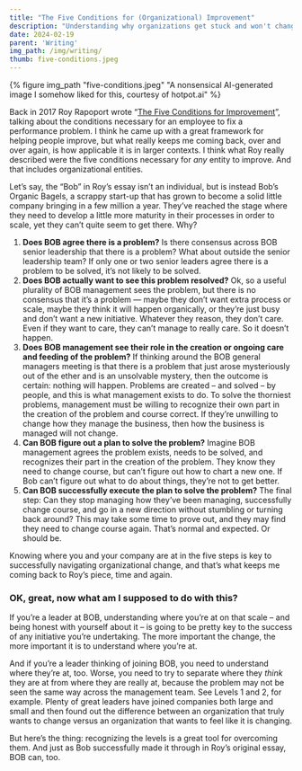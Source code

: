 ```yaml
---
title: "The Five Conditions for (Organizational) Improvement"
description: "Understanding why organizations get stuck and won't change"
date: 2024-02-19
parent: 'Writing'
img_path: /img/writing/
thumb: five-conditions.jpeg
---
```


  {% figure img_path "five-conditions.jpeg" "A nonsensical AI-generated image I somehow liked for this, courtesy of hotpot.ai" %}

Back in 2017 Roy Rapoport wrote “[The Five Conditions for Improvement](https://medium.com/@royrapoport/the-five-conditions-for-improvement-20909f856dab)”, talking about the conditions necessary for an employee to fix a performance problem. I think he came up with a great framework for helping people improve, but what really keeps me coming back, over and over again, is how applicable it is in larger contexts. I think what Roy really described were the five conditions necessary for *any* entity to improve. And that includes organizational entities.

Let’s say, the “Bob” in Roy’s essay isn’t an individual, but is instead Bob’s Organic Bagels, a scrappy start-up that has grown to become a solid little company bringing in a few million a year. They’ve reached the stage where they need to develop a little more maturity in their processes in order to scale, yet they can’t quite seem to get there. Why?

1. **Does BOB agree there is a problem?** Is there consensus across BOB senior leadership that there is a problem? What about outside the senior leadership team? If only one or two senior leaders agree there is a problem to be solved, it’s not likely to be solved.
2. **Does BOB actually want to see this problem resolved?** Ok, so a useful plurality of BOB management sees the problem, but there is no consensus that it’s a problem — maybe they don’t want extra process or scale, maybe they think it will happen organically, or they’re just busy and don’t want a new initiative. Whatever they reason, they don’t care. Even if they want to care, they can’t manage to really care. So it doesn’t happen.
3. **Does BOB management see their role in the creation or ongoing care and feeding of the problem?** If thinking around the BOB general managers meeting is that  there is a problem that just arose mysteriously out of the ether and is an unsolvable mystery, then the outcome is certain: nothing will happen. Problems are created – and solved – by people, and this is what management exists to do. To solve the thorniest problems, management must be willing to recognize their own part in the creation of the problem and course correct. If they’re unwilling to change how they manage the business, then how the business is managed will not change.
4. **Can BOB figure out a plan to solve the problem?** Imagine BOB management agrees the problem exists, needs to be solved, and recognizes their part in the creation of the problem. They know they need to change course, but can’t figure out how to chart a new one.  If Bob can’t figure out what to do about things, they’re not to get better.
5. **Can BOB successfully execute the plan to solve the problem?** The final step: Can they stop managing how they’ve been managing, successfully change course, and go in a new direction without stumbling or turning back around? This may take some time to prove out, and they may find they need to change course again. That’s normal and expected. Or should be.

Knowing where you and your company are at in the five steps is key to successfully navigating organizational change, and that’s what keeps me coming back to Roy’s piece, time and again.

### OK, great, now what am I supposed to do with this?
If you’re a leader at BOB, understanding where you’re at on that scale – and being honest with yourself about it – is going to be pretty key to the success of any initiative you’re undertaking. The more important the change, the more important it is to understand where you’re at.

And if you’re a leader thinking of joining BOB, you need to understand where they’re at, too. Worse, you need to try to separate where they _think_ they are at from where they are really at, because the problem may not be seen the same way across the management team. See Levels 1 and 2, for example. Plenty of great leaders have joined companies both large and small and then found out the difference between an organization that truly wants to change versus an organization that wants to feel like it is changing. 

But here’s the thing: recognizing the levels is a great tool for overcoming them. And just as Bob successfully made it through in Roy’s original essay, BOB can, too. 
